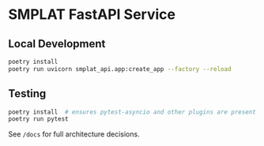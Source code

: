# SMPLAT FastAPI Service

## Local Development
```bash
poetry install
poetry run uvicorn smplat_api.app:create_app --factory --reload
```

## Testing
```bash
poetry install  # ensures pytest-asyncio and other plugins are present
poetry run pytest
```

See `/docs` for full architecture decisions.
